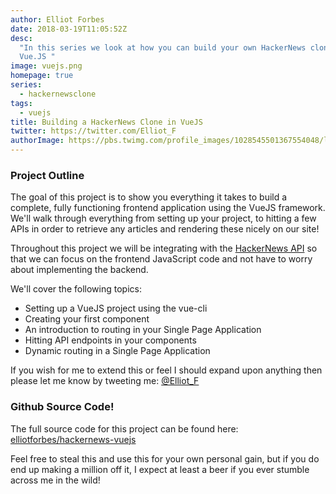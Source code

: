 ```yaml
---
author: Elliot Forbes
date: 2018-03-19T11:05:52Z
desc:
  "In this series we look at how you can build your own HackerNews clone using
  Vue.JS "
image: vuejs.png
homepage: true
series:
  - hackernewsclone
tags:
  - vuejs
title: Building a HackerNews Clone in VueJS
twitter: https://twitter.com/Elliot_F
authorImage: https://pbs.twimg.com/profile_images/1028545501367554048/lzr43cQv_400x400.jpg
---
```


### Project Outline

The goal of this project is to show you everything it takes to build a complete,
fully functioning frontend application using the VueJS framework. We'll walk
through everything from setting up your project, to hitting a few APIs in order
to retrieve any articles and rendering these nicely on our site!

Throughout this project we will be integrating with the
[HackerNews API](https://github.com/HackerNews/API) so that we can focus on the
frontend JavaScript code and not have to worry about implementing the backend.

We'll cover the following topics:

- Setting up a VueJS project using the vue-cli
- Creating your first component
- An introduction to routing in your Single Page Application
- Hitting API endpoints in your components
- Dynamic routing in a Single Page Application

If you wish for me to extend this or feel I should expand upon anything then
please let me know by tweeting me: [@Elliot_F](https://twitter.com/elliot_f)

### Github Source Code!

The full source code for this project can be found here:
[elliotforbes/hackernews-vuejs](https://github.com/elliotforbes/hackernews-vuejs)

Feel free to steal this and use this for your own personal gain, but if you do
end up making a million off it, I expect at least a beer if you ever stumble
across me in the wild!
